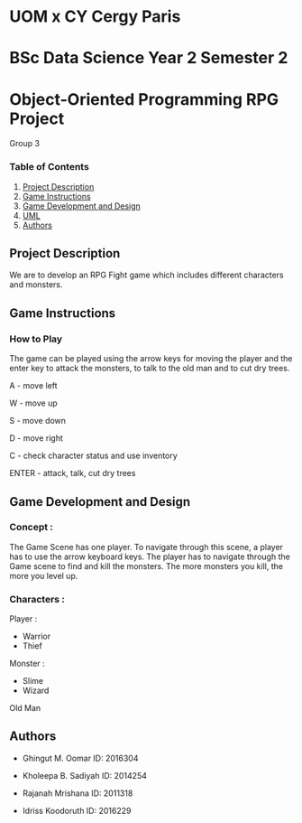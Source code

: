 


# UOM x CY Cergy Paris

# BSc Data Science Year 2 Semester 2

# Object-Oriented Programming RPG Project

Group 3

### Table of Contents

1. [Project Description](#projectdescription)
2. [Game Instructions](#gameinstructions)
3. [Game Development and Design](#gamedevelopmentanddesign)
3. [UML](#uml)
4. [Authors](#authors)
 
## Project Description

We are to develop an RPG Fight game which includes different characters and monsters. 


## Game Instructions
### How to Play
The game can be played using the arrow keys for moving the player and the enter key to attack the monsters, to talk to the old man and to cut dry trees.

A - move left

W - move up

S - move down

D - move right

C - check character status and use inventory

ENTER - attack, talk, cut dry trees

## Game Development and Design

### Concept : 
The Game Scene has one player. To navigate through this scene, a player has to use the arrow keyboard keys. The player has to navigate through the Game scene to find and kill the monsters.
The more monsters you kill, the more you level up.
### Characters :

Player :

* Warrior
* Thief

Monster :

* Slime
* Wizard

Old Man




## Authors

* Ghingut M. Oomar ID: 2016304

* Kholeepa B. Sadiyah ID: 2014254

* Rajanah Mrishana ID: 2011318

* Idriss Koodoruth ID: 2016229


